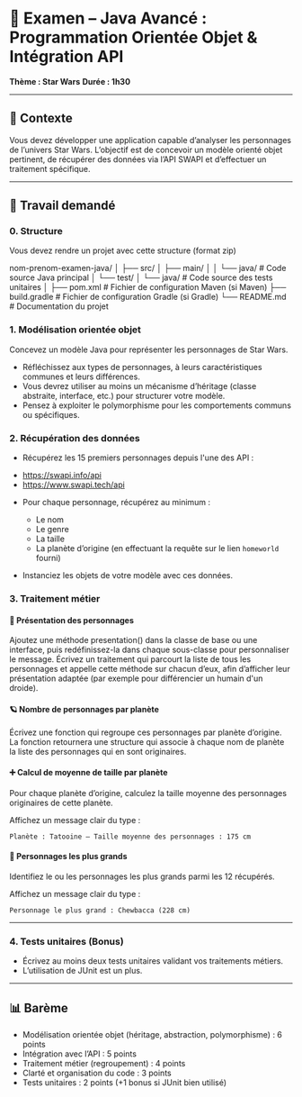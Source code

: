 

# 📝 Examen – Java Avancé : Programmation Orientée Objet & Intégration API

**Thème : Star Wars**
**Durée : 1h30**

---

## 🎯 Contexte

Vous devez développer une application capable d’analyser les personnages de l’univers Star Wars. L’objectif est de concevoir un modèle orienté objet pertinent, de récupérer des données via l’API SWAPI et d’effectuer un traitement spécifique.

---

## 📌 Travail demandé


### 0. Structure

Vous devez rendre un projet avec cette structure (format zip)

nom-prenom-examen-java/
│
├── src/
│   ├── main/
│   │   └── java/        # Code source Java principal
│   └── test/
│       └── java/        # Code source des tests unitaires
│
├── pom.xml              # Fichier de configuration Maven (si Maven)
├── build.gradle         # Fichier de configuration Gradle (si Gradle)
└── README.md            # Documentation du projet



### 1. Modélisation orientée objet

Concevez un modèle Java pour représenter les personnages de Star Wars.

* Réfléchissez aux types de personnages, à leurs caractéristiques communes et leurs différences.
* Vous devrez utiliser au moins un mécanisme d’héritage (classe abstraite, interface, etc.) pour structurer votre modèle.
* Pensez à exploiter le polymorphisme pour les comportements communs ou spécifiques.

### 2. Récupération des données

* Récupérez les 15 premiers personnages depuis l'une des API :

- https://swapi.info/api
- https://www.swapi.tech/api

* Pour chaque personnage, récupérez au minimum :

  * Le nom
  * Le genre
  * La taille
  * La planète d’origine (en effectuant la requête sur le lien `homeworld` fourni)
* Instanciez les objets de votre modèle avec ces données.

### 3. Traitement métier

#### 🧩 Présentation des personnages

Ajoutez une méthode presentation() dans la classe de base ou une interface, puis redéfinissez-la dans chaque sous-classe pour personnaliser le message.
Écrivez un traitement qui parcourt la liste de tous les personnages et appelle cette méthode sur chacun d’eux, 
afin d’afficher leur présentation adaptée (par exemple pour différencier un humain d'un droide).

#### 🪐 Nombre de personnages par planète

Écrivez une fonction qui regroupe ces personnages par planète d’origine.
La fonction retournera une structure qui associe à chaque nom de planète la liste des personnages qui en sont originaires.

#### ➕ Calcul de moyenne de taille par planète 
Pour chaque planète d’origine, calculez la taille moyenne des personnages originaires de cette planète.

Affichez un message clair du type :

    Planète : Tatooine – Taille moyenne des personnages : 175 cm

#### 📏 Personnages les plus grands
Identifiez le ou les personnages les plus grands parmi les 12 récupérés.

Affichez un message clair du type :

    Personnage le plus grand : Chewbacca (228 cm)

---

### 4. Tests unitaires (Bonus)

* Écrivez au moins deux tests unitaires validant vos traitements métiers.
* L’utilisation de JUnit est un plus.

---

## 📊 Barème

* Modélisation orientée objet (héritage, abstraction, polymorphisme) : 6 points
* Intégration avec l’API : 5 points
* Traitement métier (regroupement) : 4 points
* Clarté et organisation du code : 3 points
* Tests unitaires : 2 points (+1 bonus si JUnit bien utilisé)

